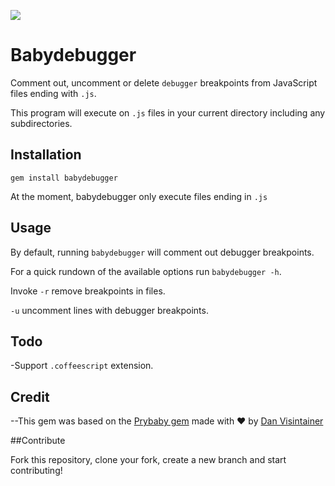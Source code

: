 <a href="https://codeclimate.com/github/cyzanfar/babydebugger"><img src="https://codeclimate.com/github/cyzanfar/babydebugger/badges/gpa.svg" /></a>

# Babydebugger

Comment out, uncomment or delete `debugger` breakpoints from JavaScript files ending with `.js`.

This program will execute on `.js` files in your current directory including any subdirectories.


## Installation

`gem install babydebugger`

At the moment, babydebugger only execute files ending in `.js`

## Usage
By default, running `babydebugger` will comment out debugger breakpoints.

For a quick rundown of the available options run `babydebugger -h`.

Invoke `-r` remove breakpoints in files.

`-u`  uncomment lines with debugger breakpoints.



## Todo

-Support `.coffeescript` extension.


## Credit

--This gem was based on the <a href="https://github.com/danvisintainer/prybaby">Prybaby gem</a> made with ♥ by [Dan Visintainer](http://www.danvisintainer.com/)

##Contribute

Fork this repository, clone your fork, create a new branch and start contributing!
